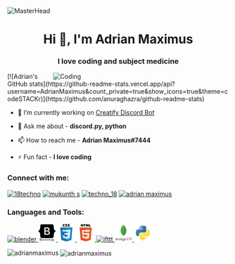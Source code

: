 ![MasterHead](https://img.freepik.com/premium-vector/web-development-coding-programming-futuristic-banner-computer-code-laptop_3482-5582.jpg)
<h1 align="center">Hi 👋, I'm Adrian Maximus</h1>
<h3 align="center">I love coding and subject medicine</h3>
<img align="right" alt="Coding" width="400" src="https://camo.githubusercontent.com/cae12fddd9d6982901d82580bdf321d81fb299141098ca1c2d4891870827bf17/68747470733a2f2f6d69726f2e6d656469756d2e636f6d2f6d61782f313336302f302a37513379765349765f7430696f4a2d5a2e676966">
[![Adrian's GitHub stats](https://github-readme-stats.vercel.app/api?username=AdrianMaximus&count_private=true&show_icons=true&theme=codeSTACKr)](https://github.com/anuraghazra/github-readme-stats)

- 🔭 I’m currently working on [Creatify Discord Bot](https://linktr.ee/creatify_bot)

- 💬 Ask me about - **discord.py, python**

- 📫 How to reach me - **Adrian Maximus#7444**

- ⚡ Fun fact - **I love coding**

<h3 align="left">Connect with me:</h3>
<p align="left">
<a href="https://twitter.com/18techno" target="blank"><img align="center" src="https://raw.githubusercontent.com/rahuldkjain/github-profile-readme-generator/master/src/images/icons/Social/twitter.svg" alt="18techno" height="30" width="40" /></a>
<a href="https://stackoverflow.com/users/mukunth s" target="blank"><img align="center" src="https://raw.githubusercontent.com/rahuldkjain/github-profile-readme-generator/master/src/images/icons/Social/stack-overflow.svg" alt="mukunth s" height="30" width="40" /></a>
<a href="https://instagram.com/techno_18" target="blank"><img align="center" src="https://raw.githubusercontent.com/rahuldkjain/github-profile-readme-generator/master/src/images/icons/Social/instagram.svg" alt="techno_18" height="30" width="40" /></a>
<a href="https://www.youtube.com/c/adrian maximus" target="blank"><img align="center" src="https://raw.githubusercontent.com/rahuldkjain/github-profile-readme-generator/master/src/images/icons/Social/youtube.svg" alt="adrian maximus" height="30" width="40" /></a>
</p>

<h3 align="left">Languages and Tools:</h3>
<p align="left"> <a href="https://www.blender.org/" target="_blank" rel="noreferrer"> <img src="https://download.blender.org/branding/community/blender_community_badge_white.svg" alt="blender" width="40" height="40"/> </a> <a href="https://getbootstrap.com" target="_blank" rel="noreferrer"> <img src="https://raw.githubusercontent.com/devicons/devicon/master/icons/bootstrap/bootstrap-plain-wordmark.svg" alt="bootstrap" width="40" height="40"/> </a> <a href="https://www.w3schools.com/css/" target="_blank" rel="noreferrer"> <img src="https://raw.githubusercontent.com/devicons/devicon/master/icons/css3/css3-original-wordmark.svg" alt="css3" width="40" height="40"/> </a> <a href="https://www.w3.org/html/" target="_blank" rel="noreferrer"> <img src="https://raw.githubusercontent.com/devicons/devicon/master/icons/html5/html5-original-wordmark.svg" alt="html5" width="40" height="40"/> </a> <a href="https://ifttt.com/" target="_blank" rel="noreferrer"> <img src="https://www.vectorlogo.zone/logos/ifttt/ifttt-ar21.svg" alt="ifttt" width="40" height="40"/> </a> <a href="https://www.mongodb.com/" target="_blank" rel="noreferrer"> <img src="https://raw.githubusercontent.com/devicons/devicon/master/icons/mongodb/mongodb-original-wordmark.svg" alt="mongodb" width="40" height="40"/> </a> <a href="https://www.python.org" target="_blank" rel="noreferrer"> <img src="https://raw.githubusercontent.com/devicons/devicon/master/icons/python/python-original.svg" alt="python" width="40" height="40"/> </a> </p>

<p><img align="left" src="https://github-readme-stats.vercel.app/api/top-langs?username=adrianmaximus&show_icons=true&locale=en&layout=compact" alt="adrianmaximus" /></p>

<p>&nbsp;<img align="center" src="https://github-readme-stats.vercel.app/api?username=adrianmaximus&show_icons=true&locale=en" alt="adrianmaximus" /></p>
